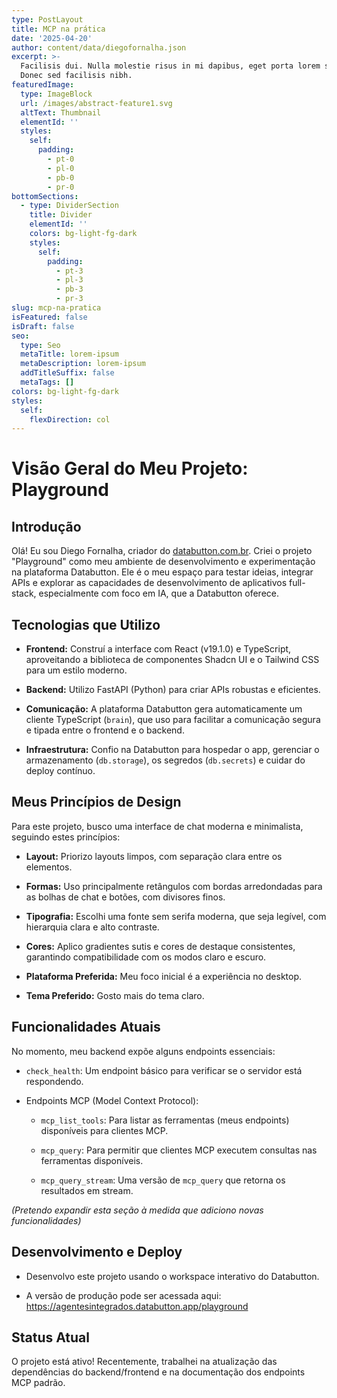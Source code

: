 ```yaml
---
type: PostLayout
title: MCP na prática
date: '2025-04-20'
author: content/data/diegofornalha.json
excerpt: >-
  Facilisis dui. Nulla molestie risus in mi dapibus, eget porta lorem semper.
  Donec sed facilisis nibh.
featuredImage:
  type: ImageBlock
  url: /images/abstract-feature1.svg
  altText: Thumbnail
  elementId: ''
  styles:
    self:
      padding:
        - pt-0
        - pl-0
        - pb-0
        - pr-0
bottomSections:
  - type: DividerSection
    title: Divider
    elementId: ''
    colors: bg-light-fg-dark
    styles:
      self:
        padding:
          - pt-3
          - pl-3
          - pb-3
          - pr-3
slug: mcp-na-pratica
isFeatured: false
isDraft: false
seo:
  type: Seo
  metaTitle: lorem-ipsum
  metaDescription: lorem-ipsum
  addTitleSuffix: false
  metaTags: []
colors: bg-light-fg-dark
styles:
  self:
    flexDirection: col
---
```

# Visão Geral do Meu Projeto: Playground

## Introdução

Olá! Eu sou Diego Fornalha, criador do [databutton.com.br](http://databutton.com.br). Criei o projeto "Playground" como meu ambiente de desenvolvimento e experimentação na plataforma Databutton. Ele é o meu espaço para testar ideias, integrar APIs e explorar as capacidades de desenvolvimento de aplicativos full-stack, especialmente com foco em IA, que a Databutton oferece.

## Tecnologias que Utilizo

*   **Frontend:** Construí a interface com React (v19.1.0) e TypeScript, aproveitando a biblioteca de componentes Shadcn UI e o Tailwind CSS para um estilo moderno.

*   **Backend:** Utilizo FastAPI (Python) para criar APIs robustas e eficientes.

*   **Comunicação:** A plataforma Databutton gera automaticamente um cliente TypeScript (`brain`), que uso para facilitar a comunicação segura e tipada entre o frontend e o backend.

*   **Infraestrutura:** Confio na Databutton para hospedar o app, gerenciar o armazenamento (`db.storage`), os segredos (`db.secrets`) e cuidar do deploy contínuo.

## Meus Princípios de Design

Para este projeto, busco uma interface de chat moderna e minimalista, seguindo estes princípios:

*   **Layout:** Priorizo layouts limpos, com separação clara entre os elementos.

*   **Formas:** Uso principalmente retângulos com bordas arredondadas para as bolhas de chat e botões, com divisores finos.

*   **Tipografia:** Escolhi uma fonte sem serifa moderna, que seja legível, com hierarquia clara e alto contraste.

*   **Cores:** Aplico gradientes sutis e cores de destaque consistentes, garantindo compatibilidade com os modos claro e escuro.

*   **Plataforma Preferida:** Meu foco inicial é a experiência no desktop.

*   **Tema Preferido:** Gosto mais do tema claro.

## Funcionalidades Atuais

No momento, meu backend expõe alguns endpoints essenciais:

*   `check_health`: Um endpoint básico para verificar se o servidor está respondendo.

*   Endpoints MCP (Model Context Protocol):

    *   `mcp_list_tools`: Para listar as ferramentas (meus endpoints) disponíveis para clientes MCP.

    *   `mcp_query`: Para permitir que clientes MCP executem consultas nas ferramentas disponíveis.

    *   `mcp_query_stream`: Uma versão de `mcp_query` que retorna os resultados em stream.

*(Pretendo expandir esta seção à medida que adiciono novas funcionalidades)*

## Desenvolvimento e Deploy

*   Desenvolvo este projeto usando o workspace interativo do Databutton.

*   A versão de produção pode ser acessada aqui: <https://agentesintegrados.databutton.app/playground>

## Status Atual

O projeto está ativo! Recentemente, trabalhei na atualização das dependências do backend/frontend e na documentação dos endpoints MCP padrão.

